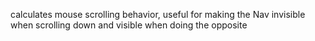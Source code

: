 calculates mouse scrolling behavior, useful for making the Nav invisible when scrolling down and visible when doing the opposite
